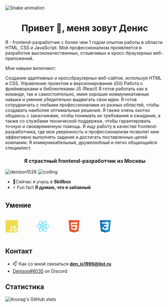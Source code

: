 

  ![Snake animation](https://github.com/eagrundy/eagrundy/blob/output/github-contribution-grid-snake.svg)
<h1 align="center">Привет 👋, меня зовут Денис</h1>
<p> Я - frontend-разработчик с более чем 1 годом опытом работы в области HTML, CSS и JavaScript. Мой профессионализм проявляется в разработке высококачественных, отзывчивых и кросс-браузерных веб-приложений.

Мои навыки включают:

Создание адаптивных и кроссбраузерных веб-сайтов, используя HTML и CSS.
Управление проектом и версионирование (Git)
Работа с фреймворками и библиотеками JS (React)
Я готов работать как в команде, так и самостоятельно, имея хорошие коммуникативные навыки и умение убедительно выдвигать свои идеи. Я готов сотрудничать с любыми профессионалами из разных областей, чтобы создавать наиболее оптимальные решения.
Я также очень охотно общаюсь с заказчиками, чтобы понимать их требования и ожидания, а также со службами технической поддержки, чтобы гарантировать точную и своевременную помощь.
Я ищу работу в качестве frontend-разработчика, где моя уверенность и профессионализм позволят мне эффективно выполнять задания и достигать поставленных целей компании.
Я коммуникабельный, дружелюбный и легко общающийся специалист.<p>
<h3 align="center">Я страстный frontend-разработчик из Москвы</h3>
<img alin="right" alt="coding" width="400" src="https://i.pinimg.com/originals/a5/35/60/a53560c8088900e266880f779dacced7.gif"
<p align="right"> <img src="https://komarev.com/ghpvc/?username=denison1526&label=Profile%20views&color=0e75b6&style=flat" alt="denison1526" /> </p>

- 🌱Сейчас я учусь в **Skillbox**
- ⚡ Fun fact **Я думаю, что я забавный**

 ## Умение
<div style="display: inline_block"><br>
  <img height="40" align="center" alt="Erica-Js" height="30" width="40" src="https://raw.githubusercontent.com/devicons/devicon/master/icons/javascript/javascript-plain.svg">
 &nbsp;&nbsp;&nbsp;&nbsp;&nbsp;&nbsp;&nbsp;&nbsp;&nbsp;&nbsp;&nbsp;&nbsp;&nbsp;
  <img height="40" align="center" alt="Erica-React" height="30" width="40" src="https://raw.githubusercontent.com/devicons/devicon/master/icons/react/react-original.svg">
 &nbsp;&nbsp;&nbsp;&nbsp;&nbsp;&nbsp;&nbsp;&nbsp;&nbsp;&nbsp;&nbsp;&nbsp;&nbsp;
  <img height="40" align="center" alt="Erica-HTML" height="30" width="40" src="https://raw.githubusercontent.com/devicons/devicon/master/icons/html5/html5-original.svg">
 &nbsp;&nbsp;&nbsp;&nbsp;&nbsp;&nbsp;&nbsp;&nbsp;&nbsp;&nbsp;&nbsp;&nbsp;&nbsp;
  <img height="40" align="center" alt="Erica-CSS" height="30" width="40" src="https://raw.githubusercontent.com/devicons/devicon/master/icons/css3/css3-original.svg">
</div>
  
</br>


## Контакт
- 📫 Как со мной связаться **den_is1996@list.ru**
- [Denison#6035](./) on Discord




## Статистика
![Anurag's GitHub stats](https://github-readme-stats.vercel.app/api?username=anuraghazra&show_icons=true&theme=radical)
<a href="https://github.com/MartinHeinz/MartinHeinz">

  





